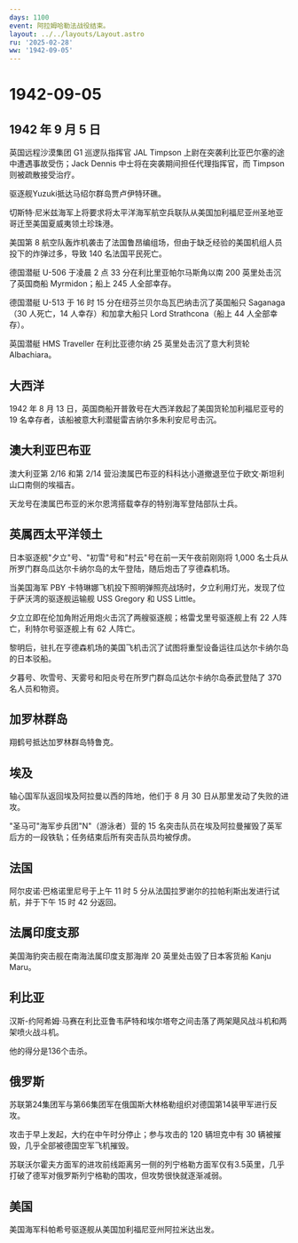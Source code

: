 ```yaml
---
days: 1100
event: 阿拉姆哈勒法战役结束。
layout: ../../layouts/Layout.astro
ru: '2025-02-28'
ww: '1942-09-05'
---
```


# 1942-09-05

## 1942 年 9 月 5 日

英国远程沙漠集团 G1 巡逻队指挥官 JAL Timpson
上尉在突袭利比亚巴尔塞的途中遭遇事故受伤；Jack Dennis
中士将在突袭期间担任代理指挥官，而 Timpson 则被疏散接受治疗。

驱逐舰Yuzuki抵达马绍尔群岛贾卢伊特环礁。

切斯特·尼米兹海军上将要求将太平洋海军航空兵联队从美国加利福尼亚州圣地亚哥迁至美国夏威夷领土珍珠港。

美国第 8
航空队轰炸机袭击了法国鲁昂编组场，但由于缺乏经验的美国机组人员投下的炸弹过多，导致
140 名法国平民死亡。

德国潜艇 U-506 于凌晨 2 点 33 分在利比里亚帕尔马斯角以南 200
英里处击沉了英国商船 Myrmidon；船上 245 人全部幸存。

德国潜艇 U-513 于 16 时 15 分在纽芬兰贝尔岛瓦巴纳击沉了英国船只
Saganaga（30 人死亡，14 人幸存）和加拿大船只 Lord Strathcona（船上 44
人全部幸存）。

英国潜艇 HMS Traveller 在利比亚德尔纳 25 英里处击沉了意大利货轮
Albachiara。

## 大西洋

1942 年 8 月 13 日，英国商船开普敦号在大西洋救起了美国货轮加利福尼亚号的
19 名幸存者，该船被意大利潜艇雷吉纳尔多朱利安尼号击沉。

## 澳大利亚巴布亚

澳大利亚第 2/16 和第 2/14
营沿澳属巴布亚的科科达小道撤退至位于欧文·斯坦利山口南侧的埃福吉。

天龙号在澳属巴布亚的米尔恩湾搭载幸存的特别海军登陆部队士兵。

## 英属西太平洋领土

日本驱逐舰"夕立"号、"初雪"号和"村云"号在前一天午夜前刚刚将 1,000
名士兵从所罗门群岛瓜达尔卡纳尔岛的太午登陆，随后炮击了亨德森机场。

当美国海军 PBY
卡特琳娜飞机投下照明弹照亮战场时，夕立利用灯光，发现了位于萨沃湾的驱逐舰运输舰
USS Gregory 和 USS Little。

夕立立即在伦加角附近用炮火击沉了两艘驱逐舰；格雷戈里号驱逐舰上有 22
人阵亡，利特尔号驱逐舰上有 62 人阵亡。

黎明后，驻扎在亨德森机场的美国飞机击沉了试图将重型设备运往瓜达尔卡纳尔岛的日本驳船。

夕暮号、吹雪号、天雾号和阳炎号在所罗门群岛瓜达尔卡纳尔岛泰武登陆了 370
名人员和物资。

## 加罗林群岛

翔鹤号抵达加罗林群岛特鲁克。

## 埃及

轴心国军队返回埃及阿拉曼以西的阵地，他们于 8 月 30
日从那里发动了失败的进攻。

"圣马可"海军步兵团"N"（游泳者）营的 15
名突击队员在埃及阿拉曼摧毁了英军后方的一段铁轨；任务结束后所有突击队员均被俘虏。

## 法国

阿尔皮诺·巴格诺里尼号于上午 11 时 5
分从法国拉罗谢尔的拉帕利斯出发进行试航，并于下午 15 时 42 分返回。

## 法属印度支那

美国海豹突击舰在南海法属印度支那海岸 20 英里处击毁了日本客货船 Kanju
Maru。

## 利比亚

汉斯-约阿希姆·马赛在利比亚鲁韦萨特和埃尔塔夸之间击落了两架飓风战斗机和两架喷火战斗机。

他的得分是136个击杀。

## 俄罗斯

苏联第24集团军与第66集团军在俄国斯大林格勒组织对德国第14装甲军进行反攻。

攻击于早上发起，大约在中午时分停止；参与攻击的 120 辆坦克中有 30
辆被摧毁，几乎全部被德国空军飞机摧毁。

苏联沃尔霍夫方面军的进攻前线距离另一侧的列宁格勒方面军仅有3.5英里，几乎打破了德军对俄罗斯列宁格勒的围攻，但攻势很快就逐渐减弱。

## 美国

美国海军科帕希号驱逐舰从美国加利福尼亚州阿拉米达出发。
